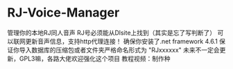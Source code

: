 # RJ-Voice-Manager
管理你的本地RJ同人音声
RJ号必须能从Dlsite上找到（其实是忘了写判断了）
可以联网更新音声信息，支持http代理连接！
确保你安装了.net framework 4.6.1
保证你导入数据库的压缩包或者文件夹严格命名形式为 "RJxxxxxx"
未来不一定会更新，GPL3嘛，各路大佬欢迎强化这个项目
教程视频：制作种
